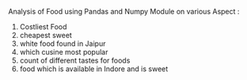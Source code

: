  Analysis of Food using Pandas and Numpy Module on various Aspect :
1. Costliest Food
2. cheapest sweet
3. white food found in Jaipur
4. which cusine most popular
5. count of different tastes for foods
6. food which is available in Indore and is sweet
